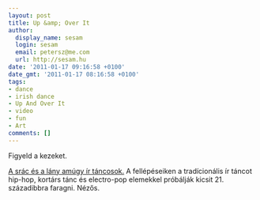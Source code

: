 ```yaml
---
layout: post
title: Up &amp; Over It
author:
  display_name: sesam
  login: sesam
  email: petersz@me.com
  url: http://sesam.hu
date: '2011-01-17 09:16:58 +0100'
date_gmt: '2011-01-17 08:16:58 +0100'
tags:
- dance
- irish dance
- Up And Over It
- video
- fun
- Art
comments: []
---
```


Figyeld a kezeket.

[A srác és a lány amúgy ír táncosok.](http://www.upandoverit.com) A fellépéseiken a tradícionális ír táncot hip-hop, kortárs tánc és electro-pop elemekkel próbálják kicsit 21. századibbra faragni. Nézős.
